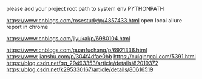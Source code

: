 please add your project root path to system env PYTHONPATH



https://www.cnblogs.com/rosestudy/p/4857433.html   open local allure report in chrome


https://www.cnblogs.com/jiyukai/p/6980104.html


https://www.cnblogs.com/guanfuchang/p/6921336.html
https://www.jianshu.com/p/304f4dfae0bb
https://cuiqingcai.com/5391.html
https://blog.csdn.net/qq_29493353/article/details/82019372
https://blog.csdn.net/k295330167/article/details/80616519


